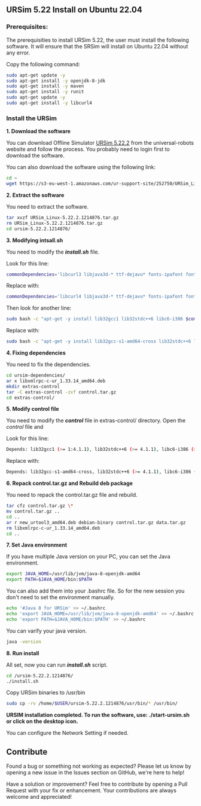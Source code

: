 ## URSim 5.22 Install on Ubuntu 22.04

### Prerequisites:

The prerequisities to install URSim 5.22, the user must install the following software. It will ensure that the SRSim will install on Ubuntu 22.04 without any error.

Copy the following command:

```bash
sudo apt-get update -y
sudo apt-get install -y openjdk-8-jdk
sudo apt-get install -y maven
sudo apt-get install -y runit
sudo apt-get update -y
sudo apt-get install -y libcurl4
```

### Install the URSim

**1. Download the software**

You can download Offline Simulator [URSim 5.22.2](https://www.universal-robots.com/download/software-ur-series/simulator-linux/offline-simulator-ur-series-e-series-ur-sim-for-linux-5222/) from the universal-robots website and follow the process. You probably need to login first to download the software.

You can also download the software using the following link:

```bash
cd ~
wget https://s3-eu-west-1.amazonaws.com/ur-support-site/252750/URSim_Linux-5.22.2.1214876.tar.gz
```

**2. Extract the software**

You need to extract the software.

```bash
tar xvzf URSim_Linux-5.22.2.1214876.tar.gz
rm URSim_Linux-5.22.2.1214876.tar.gz
cd ursim-5.22.2.1214876/
```

**3. Modifying intsall.sh**

You need to modify the **_install.sh_** file.

Look for this line:

```bash
commonDependencies='libcurl3 libjava3d-* ttf-dejavu* fonts-ipafont fonts-baekmuk fonts-nanum fonts-arphic-uming fonts-arphic-ukai'
```

Replace with:

```bash
commonDependencies='libcurl4 libjava3d-* ttf-dejavu* fonts-ipafont fonts-baekmuk fonts-nanum fonts-arphic-uming fonts-arphic-ukai'
```

Then look for another line:

```bash
sudo bash -c "apt-get -y install lib32gcc1 lib32stdc++6 libc6-i386 $commonDependencies && (echo '$packages' | xargs dpkg -i --force-overwrite)"
```

Replace with:

```bash
sudo bash -c "apt-get -y install lib32gcc-s1-amd64-cross lib32stdc++6 libc6-i386 $commonDependencies && (echo '$packages' | xargs dpkg -i --force-overwrite)"
```

**4. Fixing dependencies**

You need to fix the dependencies.

```bash
cd ursim-dependencies/
ar x libxmlrpc-c-ur_1.33.14_amd64.deb
mkdir extras-control
tar -C extras-control -zxf control.tar.gz
cd extras-control/
```

**5. Modify control file**

You need to modify the **_control_** file in extras-control/ directory. Open the _control_ file and

Look for this line:

```bash
Depends: lib32gcc1 (>= 1:4.1.1), lib32stdc++6 (>= 4.1.1), libc6-i386 (>= 2.3.4)
```

Replace with:

```bash
Depends: lib32gcc-s1-amd64-cross, lib32stdc++6 (>= 4.1.1), libc6-i386 (>= 2.3.4)
```

**6. Repack control.tar.gz and Rebuild deb package**

You need to repack the control.tar.gz file and rebuild.

```bash
tar cfz control.tar.gz \*
mv control.tar.gz ..
cd ..
ar r new_urtool3_amd64.deb debian-binary control.tar.gz data.tar.gz
rm libxmlrpc-c-ur_1.33.14_amd64.deb
cd ..
```

**7. Set Java environment**

If you have multiple Java version on your PC, you can set the Java environment.

```bash
export JAVA_HOME=/usr/lib/jvm/java-8-openjdk-amd64
export PATH=$JAVA_HOME/bin:$PATH
```

You can also add them into your .bashrc file. So for the new session you don't need to set the environment manually.

```bash
echo '#Java 8 for URSim' >> ~/.bashrc
echo 'export JAVA_HOME=/usr/lib/jvm/java-8-openjdk-amd64' >> ~/.bashrc
echo 'export PATH=$JAVA_HOME/bin:$PATH' >> ~/.bashrc
```

You can varify your java version.

```bash
java -version
```

**8. Run install**

All set, now you can run **_install.sh_** script.

```bash
cd /ursim-5.22.2.1214876/
./install.sh
```

Copy URSim binaries to /usr/bin

```bash
sudo cp -rv /home/$USER/ursim-5.22.2.1214876/usr/bin/* /usr/bin/
```

**URSIM installation completed. To run the software, use: ./start-ursim.sh or click on the desktop icon.**

You can configure the Network Setting if needed.

## Contribute

Found a bug or something not working as expected?
Please let us know by opening a new issue in the Issues section on GitHub, we're here to help!

Have a solution or improvement?
Feel free to contribute by opening a Pull Request with your fix or enhancement. Your contributions are always welcome and appreciated!
